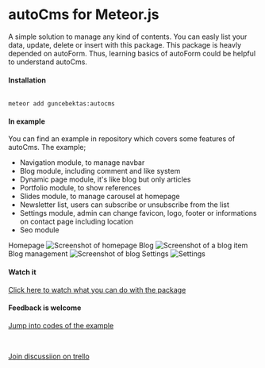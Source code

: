 <h1>autoCms for Meteor.js</h1>
A simple solution to manage any kind of contents. You can easly list your data, update, delete or insert with this package. This package is heavly depended on autoForm. Thus, learning basics of autoForm could be helpful to understand autoCms. 

<h4>Installation</h4>

<code>
meteor add guncebektas:autocms
</code>

<h4>In example</h4>
You can find an example in repository which covers some features of autoCms. The example;
<ul>
	<li>Navigation module, to manage navbar</li>
	<li>Blog module, including comment and like system</li>
	<li>Dynamic page module, it's like blog but only articles</li>
	<li>Portfolio module, to show references</li>
	<li>Slides module, to manage carousel at homepage</li>
	<li>Newsletter list, users can subscribe or unsubscribe from the list</li>
	<li>Settings module, admin can change favicon, logo, footer or informations on contact page including location</li>
	<li>Seo module</li>
</ul>
Homepage
<img src="https://github.com/guncebektas/autocms/blob/master/example/public/browser/homepage.jpg?raw=true" alt="Screenshot of homepage">
Blog
<img src="https://github.com/guncebektas/autocms/blob/master/example/public/browser/blogitem.jpg?raw=true" alt="Screenshot of a blog item">
Blog management
<img src="https://github.com/guncebektas/autocms/blob/master/example/public/browser/cms-blog.jpg?raw=true" alt="Screenshot of blog"> 
Settings
<img src="https://github.com/guncebektas/autocms/blob/master/example/public/browser/cms-settings.jpg?raw=true" alt="Settings"> 

<h4>Watch it</h4>
<p><a href="https://www.youtube.com/embed/uo1ju2qzL90">Click here to watch what you can do with the package</a></p>

<h4>Feedback is welcome</h4>
<p><a href="https://github.com/guncebektas/autocms/tree/master/example">Jump into codes of the example</a></p>
<br/>
<p><a href="https://trello.com/b/qUE3cSUd/autocms">Join discussiion on trello</a></p>
